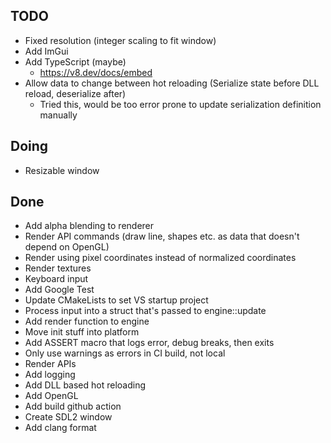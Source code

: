 ## TODO
- Fixed resolution (integer scaling to fit window)
- Add ImGui
- Add TypeScript (maybe)
  - https://v8.dev/docs/embed
- Allow data to change between hot reloading (Serialize state before DLL reload, deserialize after)
  - Tried this, would be too error prone to update serialization definition manually

## Doing
- Resizable window

## Done
- Add alpha blending to renderer
- Render API commands (draw line, shapes etc. as data that doesn't depend on OpenGL)
- Render using pixel coordinates instead of normalized coordinates
- Render textures
- Keyboard input
- Add Google Test
- Update CMakeLists to set VS startup project
- Process input into a struct that's passed to engine::update
- Add render function to engine
- Move init stuff into platform
- Add ASSERT macro that logs error, debug breaks, then exits
- Only use warnings as errors in CI build, not local
- Render APIs
- Add logging
- Add DLL based hot reloading
- Add OpenGL
- Add build github action
- Create SDL2 window
- Add clang format
